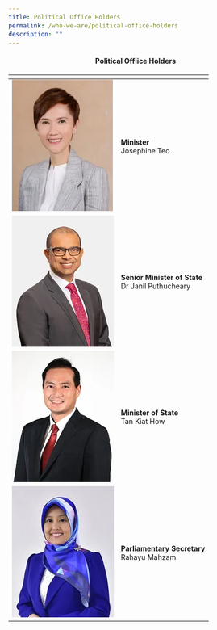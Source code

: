 ```yaml
---
title: Political Office Holders
permalink: /who-we-are/political-office-holders
description: ""
---
```

#### <center>Political Offiice Holders</center>

| <!-- -->    | <!-- -->    |
|-------------|-------------|
|![](/images/political-office-holders/Minister%20Josephine%20Teo.png)| **Minister** <br /> Josephine Teo |
| ![](/images/political-office-holders/Dr%20Janil%20Puthucheary.png) | **Senior Minister of State** <br /> Dr Janil Puthucheary|
|![](/images/political-office-holders/TanKiatHow.png) | **Minister of State**<br /> Tan Kiat How|
|![](/images/political-office-holders/RahayuMahzam.png)| **Parliamentary Secretary**<br />Rahayu Mahzam|